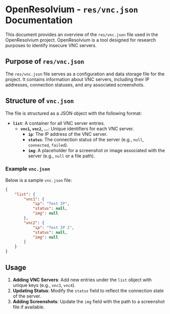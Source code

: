 # OpenResolvium - `res/vnc.json` Documentation

This document provides an overview of the `res/vnc.json` file used in the OpenResolvium project. OpenResolvium is a tool designed for research purposes to identify insecure VNC servers.

## Purpose of `res/vnc.json`

The `res/vnc.json` file serves as a configuration and data storage file for the project. It contains information about VNC servers, including their IP addresses, connection statuses, and any associated screenshots.

## Structure of `vnc.json`

The file is structured as a JSON object with the following format:

- **`list`**: A container for all VNC server entries.
    - **`vnc1`, `vnc2`, ...**: Unique identifiers for each VNC server.
        - **`ip`**: The IP address of the VNC server.
        - **`status`**: The connection status of the server (e.g., `null`, `connected`, `failed`).
        - **`img`**: A placeholder for a screenshot or image associated with the server (e.g., `null` or a file path).

### Example `vnc.json`

Below is a sample `vnc.json` file:

```json
{
    "list": {
        "vnc1": {
            "ip": "Test IP",
            "status": null,
            "img": null
        },
        "vnc2": {
            "ip": "Test IP 2",
            "status": null,
            "img": null
        }
    }
}
```

## Usage

1. **Adding VNC Servers**: Add new entries under the `list` object with unique keys (e.g., `vnc3`, `vnc4`).
2. **Updating Status**: Modify the `status` field to reflect the connection state of the server.
3. **Adding Screenshots**: Update the `img` field with the path to a screenshot file if available.